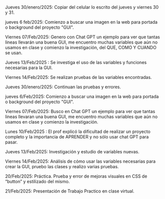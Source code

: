 Jueves 30/enero/2025:  Copiar del celular lo escrito del jueves y viernes 30 y 31.

jueves 6 feb/2025: Comienzo a buscar una imagen en la web para portada o background del proyecto "GUI".

Viernes 07/Feb/2025: Genero con Chat GPT un ejemplo para ver que tantas lineas llevarán una buena GUI, me encuentro muchas variables que aún no usamos en clase y comienzo la investigación, del QUE, COMO Y CUANDO se usan. 

Jueves 13/Feb/2025 : Se investiga el uso de las variables y funciones necesarias para la GUI.

Viernes 14/Feb/2025: Se realizan pruebas de las variables encontradas.

Jueves 30/enero/2025:  Continuan las pruebas y errores.

jueves 6/Feb/2025: Comienzo a buscar una imagen en la web para portada o background del proyecto "GUI".

Viernes 07/Feb/2025: Busco en Chat GPT un ejemplo para ver que tantas lineas llevaran una buena GUI, me encuentro muchas variables que aún no usamos en clase y comienzo la investigación.

Lunes 10/Feb/2025 : El prof explicó la dificultad de realizar un proyecto completo y la importancia de APRENDER y no sólo usar chat GPT para pasar.

Jueves 13/Feb/2025: Investigación y estudio de variables nuevas.

Viernes 14/Feb/2025: Análisis de cómo usar las variables necesarias para crear la GUI, pruebo las clases y realizo varias pruebas.

20/Feb/2025: Práctica. Prueba y error de mejoras visuales en CSS de “button” y estilizado del mismo.

21/Feb/2025: Presentación de Trabajo Practico en clase virtual.


